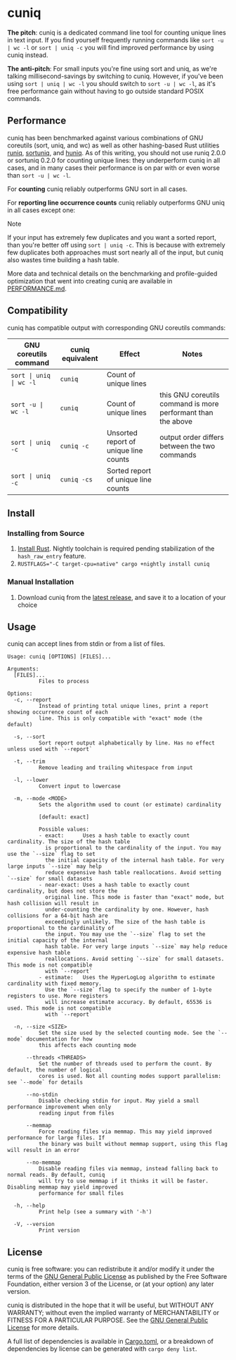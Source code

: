 # cuniq

**The pitch**: cuniq is a dedicated command line tool for counting unique lines in text input. If you find yourself
frequently running commands like `sort -u | wc -l` or `sort | uniq -c` you will find improved performance by using cuniq
instead.

**The anti-pitch**: For small inputs you're fine using sort and uniq, as we're talking millisecond-savings by switching
to cuniq. However, if you've been using `sort | uniq | wc -l` you should switch to `sort -u | wc -l`, as it's free
performance gain without having to go outside standard POSIX commands.

## Performance

cuniq has been benchmarked against various combinations of GNU coreutils (sort, uniq, and wc) as well as other
hashing-based Rust utilities [runiq](https://crates.io/crates/runiq), [sortuniq](https://crates.io/crates/sortuniq),
and [huniq](https://crates.io/crates/huniq).
As of this writing, you should not use runiq 2.0.0 or sortuniq 0.2.0 for counting unique lines: they underperform cuniq
in all cases, and in many cases their performance is on par with or even worse than `sort -u | wc -l`.

For **counting** cuniq reliably outperforms GNU sort in all cases.

For **reporting line occurrence counts** cuniq reliably outperforms GNU uniq in all cases except one:

> [!NOTE]
> If your input has extremely few duplicates and you want a sorted report, than you're better off using `sort | uniq -c`.
> This is because with extremely few duplicates both approaches must sort nearly all of the input, but cuniq also wastes
> time building a hash table.

More data and technical details on the benchmarking and profile-guided optimization that went into creating cuniq are
available in [PERFORMANCE.md](PERFORMANCE.md).

## Compatibility

cuniq has compatible output with corresponding GNU coreutils commands:

| GNU coreutils command   | cuniq equivalent | Effect                                | Notes                                                        |
|-------------------------|------------------|---------------------------------------|--------------------------------------------------------------|
| `sort \| uniq \| wc -l` | `cuniq`          | Count of unique lines                 |                                                              |
| `sort -u \| wc -l`      | `cuniq`          | Count of unique lines                 | this GNU coreutils command is more performant than the above |
| `sort \| uniq -c`       | `cuniq -c`       | Unsorted report of unique line counts | output order differs between the two commands                |
| `sort \| uniq -c`       | `cuniq -cs`      | Sorted report of unique line counts   |                                                              |

## Install

### Installing from Source

1. [Install Rust](https://www.rust-lang.org/tools/install). Nightly toolchain is required pending stabilization of the `hash_raw_entry` feature.
2. `RUSTFLAGS="-C target-cpu=native" cargo +nightly install cuniq`

### Manual Installation

1. Download cuniq from the [latest release](https://github.com/zkxs/cuniq/releases/latest), and save it to a location of your choice

## Usage

cuniq can accept lines from stdin or from a list of files.

```
Usage: cuniq [OPTIONS] [FILES]...

Arguments:
  [FILES]...
          Files to process

Options:
  -c, --report
          Instead of printing total unique lines, print a report showing occurrence count of each
          line. This is only compatible with "exact" mode (the default)

  -s, --sort
          Sort report output alphabetically by line. Has no effect unless used with `--report`

  -t, --trim
          Remove leading and trailing whitespace from input

  -l, --lower
          Convert input to lowercase

  -m, --mode <MODE>
          Sets the algorithm used to count (or estimate) cardinality

          [default: exact]

          Possible values:
          - exact:      Uses a hash table to exactly count cardinality. The size of the hash table
            is proportional to the cardinality of the input. You may use the `--size` flag to set
            the initial capacity of the internal hash table. For very large inputs `--size` may help
            reduce expensive hash table reallocations. Avoid setting `--size` for small datasets
          - near-exact: Uses a hash table to exactly count cardinality, but does not store the
            original line. This mode is faster than "exact" mode, but hash collision will result in
            under-counting the cardinality by one. However, hash collisions for a 64-bit hash are
            exceedingly unlikely. The size of the hash table is proportional to the cardinality of
            the input. You may use the `--size` flag to set the initial capacity of the internal
            hash table. For very large inputs `--size` may help reduce expensive hash table
            reallocations. Avoid setting `--size` for small datasets. This mode is not compatible
            with `--report`
          - estimate:   Uses the HyperLogLog algorithm to estimate cardinality with fixed memory.
            Use the `--size` flag to specify the number of 1-byte registers to use. More registers
            will increase estimate accuracy. By default, 65536 is used. This mode is not compatible
            with `--report`

  -n, --size <SIZE>
          Set the size used by the selected counting mode. See the `--mode` documentation for how
          this affects each counting mode

      --threads <THREADS>
          Set the number of threads used to perform the count. By default, the number of logical
          cores is used. Not all counting modes support parallelism: see `--mode` for details

      --no-stdin
          Disable checking stdin for input. May yield a small performance improvement when only
          reading input from files

      --memmap
          Force reading files via memmap. This may yield improved performance for large files. If
          the binary was built without memmap support, using this flag will result in an error

      --no-memmap
          Disable reading files via memmap, instead falling back to normal reads. By default, cuniq
          will try to use memmap if it thinks it will be faster. Disabling memmap may yield improved
          performance for small files

  -h, --help
          Print help (see a summary with '-h')

  -V, --version
          Print version
```

## License

cuniq is free software: you can redistribute it and/or modify it under the terms of the
[GNU General Public License](LICENSE) as published by the Free Software Foundation, either version 3 of the
License, or (at your option) any later version.

cuniq is distributed in the hope that it will be useful, but WITHOUT ANY WARRANTY; without even the implied warranty of
MERCHANTABILITY or FITNESS FOR A PARTICULAR PURPOSE. See the [GNU General Public License](LICENSE) for more
details.

A full list of dependencies is available in [Cargo.toml](cuniq/Cargo.toml), or a breakdown of dependencies by license can be
generated with `cargo deny list`.

